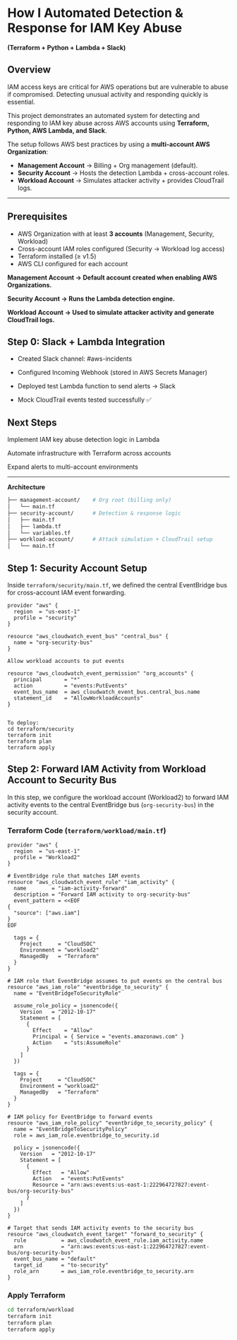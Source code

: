 # How I Automated Detection & Response for IAM Key Abuse  

**(Terraform + Python + Lambda + Slack)**  

## Overview  

IAM access keys are critical for AWS operations but are vulnerable to abuse if compromised. Detecting unusual activity and responding quickly is essential.  

This project demonstrates an automated system for detecting and responding to IAM key abuse across AWS accounts using **Terraform, Python, AWS Lambda, and Slack**.  

The setup follows AWS best practices by using a **multi-account AWS Organization**:  

- **Management Account** → Billing + Org management (default).  
- **Security Account** → Hosts the detection Lambda + cross-account roles.  
- **Workload Account** → Simulates attacker activity + provides CloudTrail logs.  

---

## Prerequisites  

- AWS Organization with at least **3 accounts** (Management, Security, Workload)  
- Cross-account IAM roles configured (Security → Workload log access)  
- Terraform installed (≥ v1.5)  
- AWS CLI configured for each account  

**Management Account → Default account created when enabling AWS Organizations.**

**Security Account → Runs the Lambda detection engine.**

**Workload Account → Used to simulate attacker activity and generate CloudTrail logs.**

## Step 0: Slack + Lambda Integration 

- Created Slack channel: #aws-incidents

- Configured Incoming Webhook (stored in AWS Secrets Manager)

- Deployed test Lambda function to send alerts → Slack

- Mock CloudTrail events tested successfully ✅

## Next Steps

Implement IAM key abuse detection logic in Lambda

Automate infrastructure with Terraform across accounts

Expand alerts to multi-account environments


---
**Architecture**  

```bash
├── management-account/    # Org root (billing only)
│   └── main.tf
├── security-account/      # Detection & response logic
│   ├── main.tf
│   ├── lambda.tf
│   └── variables.tf
├── workload-account/      # Attack simulation + CloudTrail setup
│   └── main.tf
```

## Step 1: Security Account Setup

Inside `terraform/security/main.tf`, we defined the central EventBridge bus for cross-account IAM event forwarding.

```hcl
provider "aws" {
  region  = "us-east-1"
  profile = "security"
}

resource "aws_cloudwatch_event_bus" "central_bus" {
  name = "org-security-bus"
}

Allow workload accounts to put events

resource "aws_cloudwatch_event_permission" "org_accounts" {
  principal       = "*"
  action          = "events:PutEvents"
  event_bus_name  = aws_cloudwatch_event_bus.central_bus.name
  statement_id    = "AllowWorkloadAccounts"
}


To deploy:
cd terraform/security
terraform init
terraform plan
terraform apply
```

## Step 2: Forward IAM Activity from Workload Account to Security Bus

In this step, we configure the workload account (Workload2) to forward IAM activity events to the central EventBridge bus (`org-security-bus`) in the security account.

### Terraform Code (`terraform/workload/main.tf`)
```hcl
provider "aws" {
  region  = "us-east-1"
  profile = "Workload2"
}

# EventBridge rule that matches IAM events
resource "aws_cloudwatch_event_rule" "iam_activity" {
  name        = "iam-activity-forward"
  description = "Forward IAM activity to org-security-bus"
  event_pattern = <<EOF
{
  "source": ["aws.iam"]
}
EOF

  tags = {
    Project     = "CloudSOC"
    Environment = "workload2"
    ManagedBy   = "Terraform"
  }
}

# IAM role that EventBridge assumes to put events on the central bus
resource "aws_iam_role" "eventbridge_to_security" {
  name = "EventBridgeToSecurityRole"

  assume_role_policy = jsonencode({
    Version   = "2012-10-17"
    Statement = [
      {
        Effect    = "Allow"
        Principal = { Service = "events.amazonaws.com" }
        Action    = "sts:AssumeRole"
      }
    ]
  })

  tags = {
    Project     = "CloudSOC"
    Environment = "workload2"
    ManagedBy   = "Terraform"
  }
}

# IAM policy for EventBridge to forward events
resource "aws_iam_role_policy" "eventbridge_to_security_policy" {
  name = "EventBridgeToSecurityPolicy"
  role = aws_iam_role.eventbridge_to_security.id

  policy = jsonencode({
    Version   = "2012-10-17"
    Statement = [
      {
        Effect   = "Allow"
        Action   = "events:PutEvents"
        Resource = "arn:aws:events:us-east-1:222964727827:event-bus/org-security-bus"
      }
    ]
  })
}

# Target that sends IAM activity events to the security bus
resource "aws_cloudwatch_event_target" "forward_to_security" {
  rule           = aws_cloudwatch_event_rule.iam_activity.name
  arn            = "arn:aws:events:us-east-1:222964727827:event-bus/org-security-bus"
  event_bus_name = "default"
  target_id      = "to-security"
  role_arn       = aws_iam_role.eventbridge_to_security.arn
}
```

### Apply Terraform
```bash
cd terraform/workload
terraform init
terraform plan
terraform apply
```

